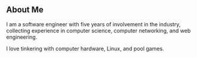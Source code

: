 ## About Me

I am a software engineer with five years of involvement in the industry, collecting experience in computer science, computer networking, and web engineering.

I love tinkering with computer hardware, Linux, and pool games.
